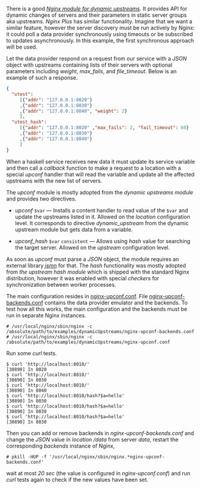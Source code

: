 There is a good [*Nginx module for dynamic
upstreams*](http://github.com/cubicdaiya/ngx_dynamic_upstream). It provides API
for dynamic changes of servers and their parameters in static server groups aka
upstreams. *Nginx Plus* has similar functionality. Imagine that we want a
similar feature, however the server discovery must be run actively by Nginx: it
could poll a data provider synchronously using timeouts or be subscribed to
updates asynchronously. In this example, the first synchronous approach will be
used.

Let the data provider respond on a request from our service with a *JSON* object
with upstreams containing lists of their servers with optional parameters
including *weight*, *max_fails*, and *file_timeout*. Below is an example of such
a response.

```json
{
  "utest":
     [{"addr": "127.0.0.1:8020"}
     ,{"addr": "127.0.0.1:8030"}
     ,{"addr": "127.0.0.1:8040", "weight": 2}
     ],
  "utest_hash":
     [{"addr": "127.0.0.1:8020" ,"max_fails": 2, "fail_timeout": 60}
     ,{"addr": "127.0.0.1:8030"}
     ,{"addr": "127.0.0.1:8040"}
     ]
}
```

When a haskell service receives new data it must update its service variable and
then call a *callback* function to make a request to a location with a special
*upconf* handler that will read the variable and update all the affected
upstreams with the new list of servers.

The *upconf* module is mostly adopted from the *dynamic upstreams module* and
provides two directives.

- *upconf* ``$var`` &mdash; Installs a content handler to read value of the
  ``$var`` and update the upstreams listed in it. Allowed on the *location*
  configuration level. It corresponds to directive *dynamic_upstream* from the
  dynamic upstream module but gets data from a variable.

- *upconf_hash* ``$var`` ``consistent`` &mdash; Allows using *hash* value for
  searching the target server. Allowed on the *upstream* configuration level.

As soon as *upconf* must parse a *JSON* object, the module requires an external
library [*jsmn*](http://github.com/zserge/jsmn) for that. The *hash*
functionality was mostly adopted from *the upstream hash module* which is
shipped with the standard Nginx distribution, however it was enabled with
special *checkers* for synchronization between worker processes.

The main configuration resides in [nginx-upconf.conf](nginx-upconf.conf). File
[nginx-upconf-backends.conf](nginx-upconf-backends.conf) contains the data
provider emulator and the backends. To test how all this works, the main
configuration and the backends must be run in separate Nginx instances.

```ShellSession
# /usr/local/nginx/sbin/nginx -c /absolute/path/to/examples/dynamicUpstreams/nginx-upconf-backends.conf
# /usr/local/nginx/sbin/nginx -c /absolute/path/to/examples/dynamicUpstreams/nginx-upconf.conf
```

Run some *curl* tests.

```ShellSession
$ curl 'http://localhost:8010/'
[30890] In 8020
$ curl 'http://localhost:8010/'
[30890] In 8030
$ curl 'http://localhost:8010/'
[30890] In 8040
$ curl 'http://localhost:8010/hash?$a=hello'
[30890] In 8030
$ curl 'http://localhost:8010/hash?$a=hello'
[30890] In 8030
$ curl 'http://localhost:8010/hash?$a=hello'
[30890] In 8030
```

Then you can add or remove backends in *nginx-upconf-backends.conf* and
change the *JSON* value in *location /data* from server *data*, restart the
corresponding *backends* instance of Nginx,

```ShellSession
# pkill -HUP -f '/usr/local/nginx/sbin/nginx.*nginx-upconf-backends.conf'
```

wait at most *20 sec* (the value is configured in *nginx-upconf.conf*) and run
*curl* tests again to check if the new values have been set.

